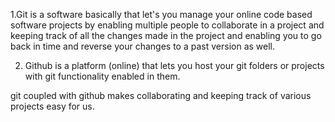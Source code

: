 1.Git is a software basically that let's you manage your online code based software projects by enabling multiple people to collaborate in a project and keeping track of all the changes made in the project and enabling you to go back in time and reverse your changes to a past version as well.

2. Github is a platform (online) that lets you host your git folders or projects with git functionality enabled in them. 

git coupled with github makes collaborating and keeping track of various projects easy for us.

